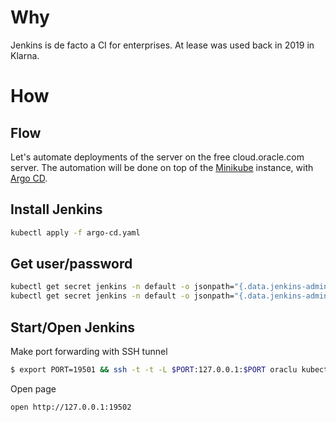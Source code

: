 # Why

Jenkins is de facto a CI for enterprises. At lease was used back in 2019 in Klarna.

# How

## Flow

Let's automate deployments of the server on the free cloud.oracle.com server.
The automation will be done on top of the [Minikube](../minikube.sigs.k8s.io/README.md) instance,
with [Argo CD](../argo-cd.readthedocs.io/README.md).

## Install Jenkins

```bash
kubectl apply -f argo-cd.yaml
```

## Get user/password

```bash
kubectl get secret jenkins -n default -o jsonpath="{.data.jenkins-admin-user}" | base64 -d
kubectl get secret jenkins -n default -o jsonpath="{.data.jenkins-admin-password}" | base64 -d
```
## Start/Open Jenkins

Make port forwarding with SSH tunnel

``` bash
$ export PORT=19501 && ssh -t -t -L $PORT:127.0.0.1:$PORT oraclu kubectl port-forward svc/jenkins $PORT:8080 -n default 
```

Open page

``` bash
open http://127.0.0.1:19502 
``` 
